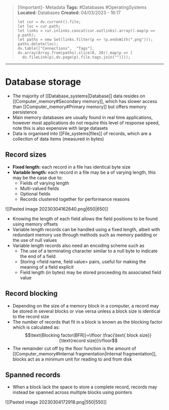 > [!important]- Metadata
> **Tags:** #Databases #OperatingSystems 
> **Located:** Databases
> **Created:** 04/03/2023 - 16:17
> ```dataviewjs
>let cur = dv.current().file;
>let loc = cur.path;
>let links = cur.inlinks.concat(cur.outlinks).array().map(p => p.path);
>let paths = new Set(links.filter(p => !p.endsWith(".png")));
>paths.delete(loc);
>dv.table(["Connections",  "Tags"], dv.array(Array.from(paths).slice(0, 20)).map(p => [
>   dv.fileLink(p),dv.page(p).file.tags.join("")]));
> ```

___
# Database storage
- The majority of [[Database_systems|Database]] data resides on [[Computer_memory#Secondary memory]], which has slower access than [[Computer_memory#Primary memory]] but offers memory persistence 
- Main memory databases are usually found in real time applications, however most applications do not require this level of response speed, note this is also expensive with large datasets
- Data is organised into [[File_systems|files]] of records, which are a collection of data items (measured in bytes)

## Record sizes
- **Fixed length:** each record in a file has identical byte size 
- **Variable length:** each record in a file may be a of varying length, this may be the case due to:
    - Fields of varying length 
    - Multi-valued fields 
    - Optional fields 
    - Records clustered together for performance reasons

![[Pasted image 20230304162640.png|650|650]]

- Knowing the length of each field allows the field positions to be found using memory offsets
- Variable length records can be handled using a fixed length, albeit with redundant memory use through methods such as memory padding or the use of null values
- Variable length records also need an encoding scheme such as 
    - The use of a terminating character similar to a null byte to indicate the end of a field
    - Storing \<field name, field value> pairs, useful for making the meaning of a field explicit
    - Field length (in bytes) may be stored proceeding its associated field value
## Record blocking 
- Depending on the size of a memory block in a computer, a record may be stored in several blocks or vise versa unless a block size is identical to the record size
- The number of records that fit in a block is known as the blocking factor which is calculated as:
$$\text{Blocking factor(BFR)}=\lfloor \frac{\text{ block size}}{\text{record size}}\rfloor$$
- The remainder cut off by the floor function is the amount of [[Computer_memory#Internal fragmentation|Internal fragmentation]], blocks act as a minimum unit for reading to and from disk

## Spanned records 
- When a block lack the space to store a complete record, records may instead be spanned across multiple blocks using pointers 

![[Pasted image 20230304172918.png|550|550]]